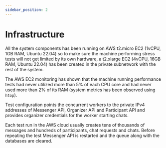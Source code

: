 ```yaml
---
sidebar_position: 2
---
```


# Infrastructure

All the system components has been running on AWS t2.micro EC2 (1vCPU, 1GB RAM, Ubuntu 22.04) so to make sure the
machine performing stress tests will not get limited by its own hardware, a t2.xlarge EC2 (4vCPU, 16GB RAM, Ubuntu
22.04) has been created in the private subnetwork with the rest of the system.

The AWS EC2 monitoring has shown that the machine running performance tests had never utilized more than 5% of each CPU
core and had never used more than 2% of its RAM (system metrics has been observed using `htop`).

Test configuration points the concurrent workers to the private IPv4 addresses of Messenger API, Organizer API and
Participant API and provides organizer credentials for the worker starting chats.

Each test run in the AWS cloud usually creates tens of thousands of messages and hundreds of participants, chat requests
and chats. Before repeating the test Messenger API is restarted and the queue along with the databases are cleared.